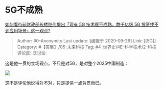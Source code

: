 # 5G不成熟
[如何看待前财政部长楼继伟提出「现有 5G 技术很不成熟，数千亿级 5G 投资找不到应用场景」这一观点?](https://www.zhihu.com/question/422738321/answer/1493537794)

> Author: #0-Anonymity
> Last update: [编辑于 2020-09-26]
> Link: [[5G]]
> Category: #【答集】/06-未来科技
> Tag: #4-世界史/4E-科学技术/2-科技
> 评论区:
> 泛讨论:

这是他一贯的立场观点，不只是对5G，是对整个2025中国制造：

![](https://picx.zhimg.com/80/v2-23cd498c315fb8427c89115a899a98e4_1440w.webp?source=c8b7c179)

这不是评论他说得对不对，只是提供一点背景而已。
